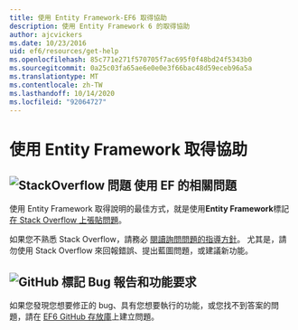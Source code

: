 ```yaml
---
title: 使用 Entity Framework-EF6 取得協助
description: 使用 Entity Framework 6 的取得協助
author: ajcvickers
ms.date: 10/23/2016
uid: ef6/resources/get-help
ms.openlocfilehash: 85c771e271f570705f7ac695f0f48bd24f5343b0
ms.sourcegitcommit: 0a25c03fa65ae6e0e0e3f66bac48d59eceb96a5a
ms.translationtype: MT
ms.contentlocale: zh-TW
ms.lasthandoff: 10/14/2020
ms.locfileid: "92064727"
---
```

# <a name="get-help-using-entity-framework"></a>使用 Entity Framework 取得協助
## <a name="stackoverflow-questions-questions-about-using-ef"></a>![StackOverflow 問題](~/ef6/media/stackoverflow.png) 使用 EF 的相關問題  

使用 Entity Framework 取得說明的最佳方式，就是使用**Entity Framework**標記[在 Stack Overflow 上張貼問題](https://stackoverflow.com/questions/ask)。  

如果您不熟悉 Stack Overflow，請務必 [閱讀詢問問題的指導方針](https://stackoverflow.com/help/asking)。 尤其是，請勿使用 Stack Overflow 來回報錯誤、提出藍圖問題，或建議新功能。  

## <a name="github-mark-bug-reports-and-feature-requests"></a>![GitHub 標記](~/ef6/media/github-mark-32px.png) Bug 報告和功能要求  

如果您發現您想要修正的 bug、具有您想要執行的功能，或您找不到答案的問題，請在 [EF6 GitHub 存放庫](https://github.com/aspnet/EntityFramework6/issues)上建立問題。
